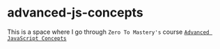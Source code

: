 # advanced-js-concepts

This is a space where I go through `Zero To Mastery's` course [`Advanced JavaScript Concepts`](https://academy.zerotomastery.io/courses/enrolled/698487)

